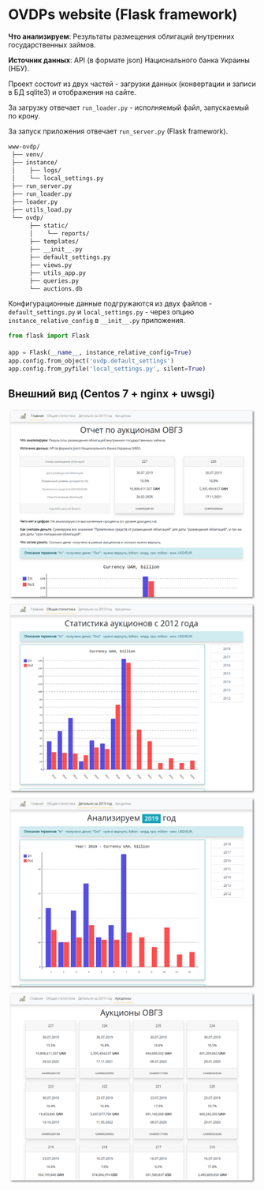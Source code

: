 # OVDPs website (Flask framework)

**Что анализируем**: Результаты размещения облигаций внутренних государственных займов.

**Источник данных**: API (в формате json) Национального банка Украины (НБУ).

Проект состоит из двух частей - загрузки данных (конвертации и записи в БД sqlite3) и отображения на сайте.

За загрузку отвечает `run_loader.py` - исполняемый файл, запускаемый по крону.

За запуск приложения отвечает `run_server.py` (Flask framework).

```
www-ovdp/
 ├── venv/
 ├── instance/
 │    ├── logs/
 │    └── local_settings.py
 ├── run_server.py
 ├── run_loader.py
 ├── loader.py
 ├── utils_load.py
 └── ovdp/
      ├── static/
      │    └── reports/
      ├── templates/
      ├── __init__.py
      ├── default_settings.py
      ├── views.py
      ├── utils_app.py
      ├── queries.py
      └── auctions.db
```

Конфигурационные данные подгружаются из двух файлов - `default_settings.py` и `local_settings.py` - через опцию `instance_relative_config` в `__init__.py` приложения.

```python
from flask import Flask

app = Flask(__name__, instance_relative_config=True)
app.config.from_object('ovdp.default_settings')
app.config.from_pyfile('local_settings.py', silent=True)
```

## Внешний вид (Centos 7 + nginx + uwsgi)

![Screenshot](screenshot-flask_ovdp__index.png)
![Screenshot](screenshot-flask_ovdp__stats.png)
![Screenshot](screenshot-flask_ovdp__year.png)
![Screenshot](screenshot-flask_ovdp__auctions.png)
